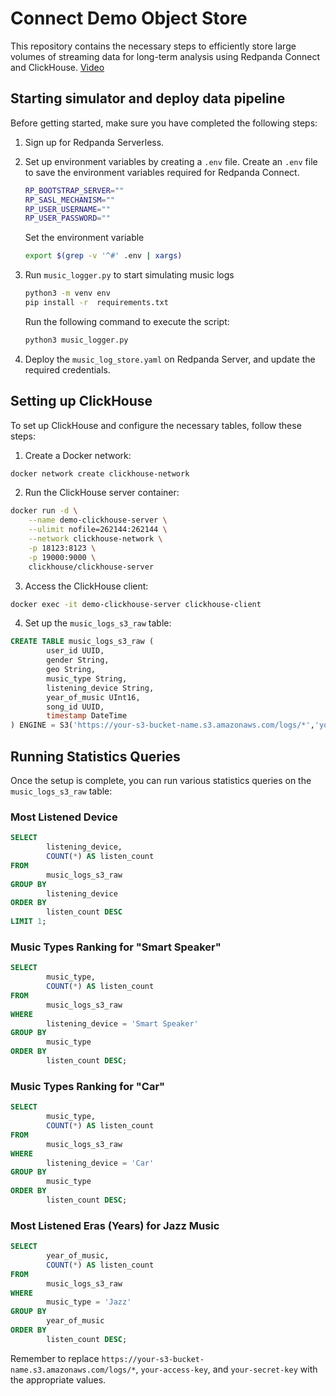 
# Connect Demo Object Store

This repository contains the necessary steps to efficiently store large volumes of streaming data for long-term analysis using Redpanda Connect and ClickHouse.
[Video](https://www.youtube.com/watch?v=1LOoGSdHtsQ)

## Starting simulator and deploy data pipeline

Before getting started, make sure you have completed the following steps:

1. Sign up for Redpanda Serverless.
2. Set up environment variables by creating a `.env` file. Create an `.env` file to save the environment variables required for Redpanda Connect. 

    ```bash
    RP_BOOTSTRAP_SERVER=""
    RP_SASL_MECHANISM=""
    RP_USER_USERNAME=""
    RP_USER_PASSWORD=""
    ```

    Set the environment variable 
    ```bash
    export $(grep -v '^#' .env | xargs)
    ```
3. Run `music_logger.py` to start simulating music logs


    ```bash
    python3 -m venv env
    pip install -r  requirements.txt
    ```
    Run the following command to execute the script:

    ```bash
    python3 music_logger.py
    ```
4. Deploy the `music_log_store.yaml` on Redpanda Server, and update the required credentials.


## Setting up ClickHouse

To set up ClickHouse and configure the necessary tables, follow these steps:

1. Create a Docker network:

```bash
docker network create clickhouse-network
```

2. Run the ClickHouse server container:

```bash
docker run -d \
    --name demo-clickhouse-server \
    --ulimit nofile=262144:262144 \
    --network clickhouse-network \
    -p 18123:8123 \
    -p 19000:9000 \
    clickhouse/clickhouse-server
```

3. Access the ClickHouse client:

```bash
docker exec -it demo-clickhouse-server clickhouse-client
```

4. Set up the `music_logs_s3_raw` table:

```sql
CREATE TABLE music_logs_s3_raw (
        user_id UUID,
        gender String,
        geo String,
        music_type String,
        listening_device String,
        year_of_music UInt16,
        song_id UUID,
        timestamp DateTime
) ENGINE = S3('https://your-s3-bucket-name.s3.amazonaws.com/logs/*','your-access-key', 'your-secret-key', JSONEachRow);
```

## Running Statistics Queries

Once the setup is complete, you can run various statistics queries on the `music_logs_s3_raw` table:

### Most Listened Device

```sql
SELECT
        listening_device,
        COUNT(*) AS listen_count
FROM
        music_logs_s3_raw
GROUP BY
        listening_device
ORDER BY
        listen_count DESC
LIMIT 1;
```

### Music Types Ranking for "Smart Speaker"

```sql
SELECT
        music_type,
        COUNT(*) AS listen_count
FROM
        music_logs_s3_raw
WHERE
        listening_device = 'Smart Speaker'
GROUP BY
        music_type
ORDER BY
        listen_count DESC;
```

### Music Types Ranking for "Car"

```sql
SELECT
        music_type,
        COUNT(*) AS listen_count
FROM
        music_logs_s3_raw
WHERE
        listening_device = 'Car'
GROUP BY
        music_type
ORDER BY
        listen_count DESC;
```

### Most Listened Eras (Years) for Jazz Music

```sql
SELECT
        year_of_music,
        COUNT(*) AS listen_count
FROM
        music_logs_s3_raw
WHERE
        music_type = 'Jazz'
GROUP BY
        year_of_music
ORDER BY
        listen_count DESC;
```

Remember to replace `https://your-s3-bucket-name.s3.amazonaws.com/logs/*`, `your-access-key`, and `your-secret-key` with the appropriate values.

